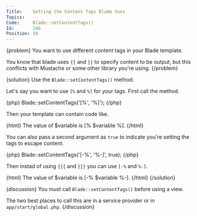 ```yaml
---
Title:    Setting the Content Tags Blade Uses
Topics:   -
Code:     Blade::setContentTags()
Id:       246
Position: 18
---
```


{problem}
You want to use different content tags in your Blade template.

You know that blade uses `{{` and `}}` to specify content to be output, but this conflicts with Mustache or some other library you're using.
{/problem}

{solution}
Use the `Blade::setContentTags()` method.

Let's say you want to use `[%` and `%]` for your tags. First call the method.

{php}
Blade::setContentTags('[%', '%]');
{/php}

Then your template can contain code like.

{html}
The value of $variable is [% $variable %].
{/html}

You can also pass a second argument as `true` to indicate you're setting the tags to escape content.

{php}
Blade::setContentTags('[-%', '%-]', true);
{/php}

Then instad of using `{{{` and `}}}` you can use `[-%` and `%-]`.

{html}
The value of $variable is [-% $variable %-].
{/html}
{/solution}

{discussion}
You must call `Blade::setContentTags()` before using a view.

The two best places to call this are in a service provider or in `app/start/global.php`.
{/discussion}
